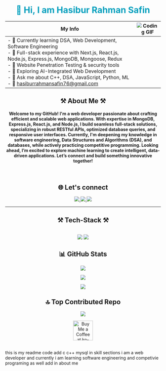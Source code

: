




<h1 align="center" style="color: #009FBD; font-weight:bold">👋 Hi, I am Hasibur Rahman Safin</h1>

 

 | My Info | ![Coding GIF](https://media0.giphy.com/media/v1.Y2lkPTc5MGI3NjExbmFjcTk3dHJrbnR2OWoyMjhnc29uenU5bjl2MnRsdjFmaGxmY25rYiZlcD12MV9pbnRlcm5hbF9naWZfYnlfaWQmY3Q9Zw/26tn33aiTi1jkl6H6/giphy.gif) |
|--------|:--:|
| - 🌱 Currently learning DSA, Web Development, Software Engineering  <br> - 🎨 Full-stack experience with Next.js, React.js, Node.js, Express.js, MongoDB, Mongoose, Redux  <br> - 🔐 Website Penetration Testing & security tools  <br> - 🤖 Exploring AI-Integrated Web Development  <br> - 💬 Ask me about C++, DSA, JavaScript, Python, ML  <br> - 📧 hasiburrahmansafin76@gmail.com |  |


<h2 align="center">⚒️ About Me ⚒️</h2>
<h4 align="center">Welcome to my GitHub! I'm a web developer passionate about crafting efficient and scalable web applications. With expertise in MongoDB, Express.js, React.js, and Node.js, I build seamless full-stack solutions, specializing in robust RESTful APIs, optimized database queries, and responsive user interfaces. Currently, I'm deepening my knowledge in software engineering, Data Structures and Algorithms (DSA), and databases, while actively practicing competitive programming. Looking ahead, I’m excited to explore machine learning to create intelligent, data-driven applications. Let’s connect and build something innovative together! </h4>

<br/>
<h2 align="center">🌐 Let's connect</h2>

</p>


 <div align="center"> 
  <a href="mailto:pedro.sales.hasiburrahmansafin76@gmail.com ">
    <img src="https://img.shields.io/badge/Gmail-333333?style=for-the-badge&logo=gmail&logoColor=red" />
  </a>
  <a href="https://www.linkedin.com/in/hasibur-rahman-safin/" target="_blank">
    <img src="https://img.shields.io/badge/LinkedIn-0077B5?style=for-the-badge&logo=linkedin&logoColor=white" target="_blank" />
  </a>
  <a href="https://hasibur-rahman-safin.netlify.app/" target="_blank">
     <img src="https://img.shields.io/badge/Portfolio-FF5722?style=for-the-badge&logo=todoist&logoColor=white" target="_blank" /> <!-- sqlite, safari, google-chrome are other good icon options -->
  </a>
</div>

 <hr/>


<h2 align="center">⚒️ Tech-Stack ⚒️</h2>
<br/>
<div align="center">
    <img src="https://skillicons.dev/icons?i=react,bootstrap,mui,html,css,vscode,github,figma,tailwind,git" />
    <img src="https://skillicons.dev/icons?i=nodejs,python,javascript,java,typescript,express,firebase,mongodb,nextjs,c,cpp,mysql" /><br>
</div>




  
 


<h2 align="center" >📊 GitHub Stats</h2>


<div align="center">

![](https://github-readme-stats.vercel.app/api?username=hr-safin&theme=radical&hide_border=false&include_all_commits=true&count_private=true)


</div>


<div align="center">

![](https://github-readme-streak-stats.herokuapp.com/?user=hr-safin&theme=radical&hide_border=false)

</div>


<div align="center" >

![](https://github-readme-stats.vercel.app/api/top-langs/?username=hr-safin&theme=radical&hide_border=false&include_all_commits=true&count_private=true&layout=compact)

</div>







<h2 align="center">🔝 Top Contributed Repo</h2>

<div align="center">

![](https://github-contributor-stats.vercel.app/api?username=hr-safin&limit=5&theme=radical&combine_all_yearly_contributions=true)
</div>


<div align="center">
<a href='https://ko-fi.com/V7V4RAK9C' target='_blank'><img height='64' style='border:0px;height:64px;' src='https://storage.ko-fi.com/cdn/kofi1.png?v=3' border='0' alt='Buy Me a Coffee at ko-fi.com' /></a>
</div>

<br/>














 this is my readme code add c c++ mysql in skill sections i am a web developer and currently i am learning software engineering and competivie programing as well add in about me

